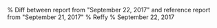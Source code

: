 % Diff between report from "September 22, 2017" and reference report from "September 21, 2017"
% Reffy
% September 22, 2017

